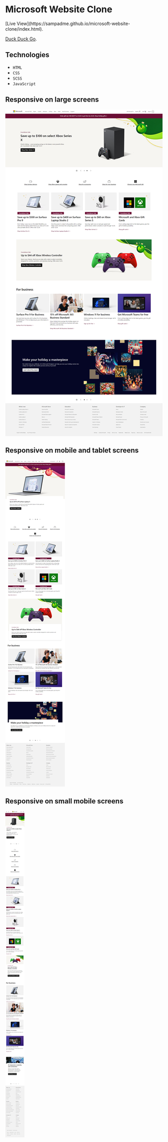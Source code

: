 <h1>Microsoft Website Clone</h1>  
[Live View](https://sampadme.github.io/microsoft-website-clone/index.html).

[Duck Duck Go](https://duckduckgo.com).

## Technologies
* `HTML`
* `CSS`
* `SCSS`
* `JavaScript`

  

## Responsive on large screens

![image](img/screencapture-sampadme-github-io-microsoft-clone-2023-12-24-01_44_02.png)


## Responsive on mobile and tablet screens

![image](img/screencapture-sampadme-github-io-microsoft-clone-2023-12-24-01_48_00.png)



## Responsive on small mobile screens

![image](img/screencapture-sampadme-github-io-microsoft-clone-2023-12-24-01_49_30.png)



